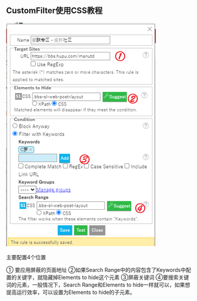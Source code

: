 
## CustomFilter使用CSS教程

![demo](./无标题.png)

主要配置4个位置

① 要应用屏蔽的页面地址
②如果Search Range中的内容包含了Keywords中配置的关键字，就隐藏掉Elements to hide这个元素
③屏蔽关键词
④要搜索关键词的元素，一般情况下，Search Range和Elements to hide一样就可以，如果想提高运行效率，可以设置为Elements to hide的子元素。


